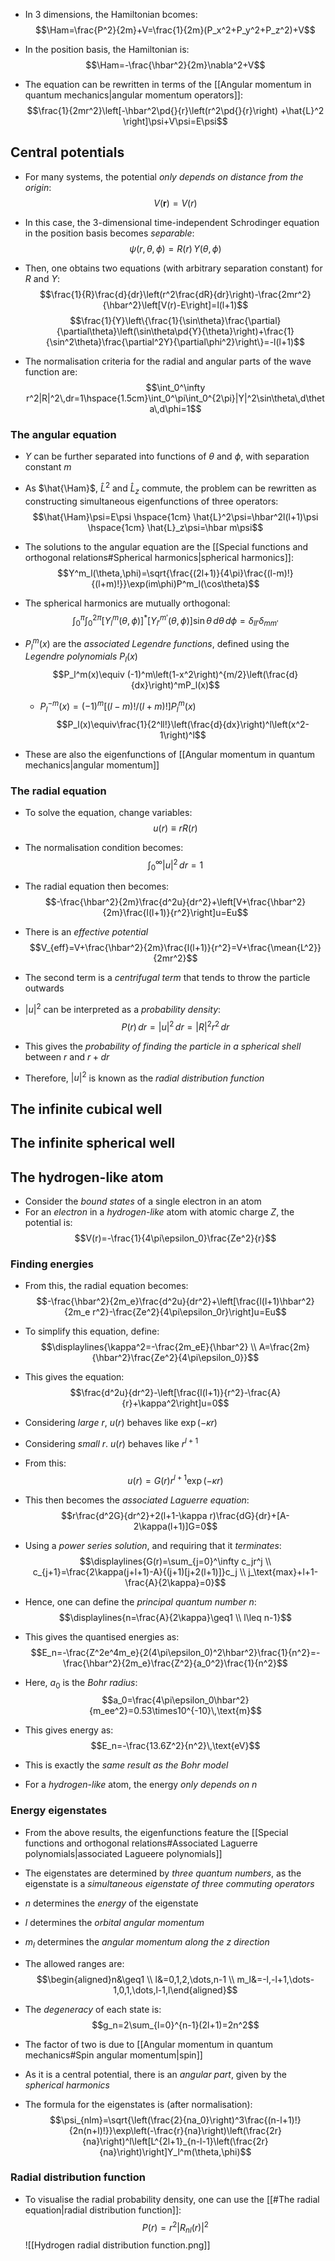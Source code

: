 - In 3 dimensions, the Hamiltonian bcomes:
$$\Ham=\frac{P^2}{2m}+V=\frac{1}{2m}(P_x^2+P_y^2+P_z^2)+V$$
- In the position basis, the Hamiltonian is:
$$\Ham=-\frac{\hbar^2}{2m}\nabla^2+V$$

- The equation can be rewritten in terms of the [[Angular momentum in quantum mechanics|angular momentum operators]]:
$$\frac{1}{2mr^2}\left[-\hbar^2\pd{}{r}\left(r^2\pd{}{r}\right) +\hat{L}^2 \right]\psi+V\psi=E\psi$$

## Central potentials
- For many systems, the potential _only depends on distance from the origin_:
$$V(\bm{r})=V(r)$$
- In this case, the 3-dimensional time-independent Schrodinger equation in the position basis becomes _separable_:
$$\psi(r,\theta,\phi)=R(r)\,Y(\theta,\phi)$$
- Then, one obtains two equations (with arbitrary separation constant) for $R$ and $Y$:
$$\frac{1}{R}\frac{d}{dr}\left(r^2\frac{dR}{dr}\right)-\frac{2mr^2}{\hbar^2}\left[V(r)-E\right]=l(l+1)$$
$$\frac{1}{Y}\left\{\frac{1}{\sin\theta}\frac{\partial}{\partial\theta}\left(\sin\theta\pd{Y}{\theta}\right)+\frac{1}{\sin^2\theta}\frac{\partial^2Y}{\partial\phi^2}\right\}=-l(l+1)$$

- The normalisation criteria for the radial and angular parts of the wave function are:
$$\int_0^\infty r^2|R|^2\,dr=1\hspace{1.5cm}\int_0^\pi\int_0^{2\pi}|Y|^2\sin\theta\,d\theta\,d\phi=1$$


### The angular equation
- $Y$ can be further separated into functions of $\theta$ and $\phi$, with separation constant $m$
- As $\hat{\Ham}$, $\hat{L}^2$ and $\hat{L}_z$ commute, the problem can be rewritten as constructing simultaneous eigenfunctions of three operators:
$$\hat{\Ham}\psi=E\psi \hspace{1cm} \hat{L}^2\psi=\hbar^2l(l+1)\psi \hspace{1cm} \hat{L}_z\psi=\hbar m\psi$$

- The solutions to the angular equation are the [[Special functions and orthogonal relations#Spherical harmonics|spherical harmonics]]:
$$Y^m_l(\theta,\phi)=\sqrt{\frac{(2l+1)}{4\pi}\frac{(l-m)!}{(l+m)!}}\exp(im\phi)P^m_l(\cos\theta)$$
- The spherical harmonics are mutually orthogonal:
$$\int_0^\pi\int_0^{2\pi}\left[Y^m_l(\theta,\phi)\right]^*\left[Y^{m'}_{l'} (\theta,\phi)\right]\sin\theta\,d\theta\,d\phi=\delta_{ll'}\delta_{mm'}$$
- $P_l^m(x)$ are the _associated Legendre functions_, defined using the _Legendre polynomials_ $P_l(x)$
$$P_l^m(x)\equiv (-1)^m\left(1-x^2\right)^{m/2}\left(\frac{d}{dx}\right)^mP_l(x)$$
	- $P^{-m}_l(x)=(-1)^m[(l-m)!/(l+m)!]P^m_l(x)$ 
$$P_l(x)\equiv\frac{1}{2^ll!}\left(\frac{d}{dx}\right)^l\left(x^2-1\right)^l$$
- These are also the eigenfunctions of [[Angular momentum in quantum mechanics|angular momentum]]

### The radial equation
- To solve the equation, change variables:
$$u(r)\equiv rR(r)$$
- The normalisation condition becomes:
$$\int_0^\infty |u|^2\,dr=1$$
- The radial equation then becomes:
$$-\frac{\hbar^2}{2m}\frac{d^2u}{dr^2}+\left[V+\frac{\hbar^2}{2m}\frac{l(l+1)}{r^2}\right]u=Eu$$
- There is an _effective potential_
$$V_{eff}=V+\frac{\hbar^2}{2m}\frac{l(l+1)}{r^2}=V+\frac{\mean{L^2}}{2mr^2}$$
- The second term is a _centrifugal term_ that tends to throw the particle outwards

- $|u|^2$ can be interpreted as a _probability density_:
$$P(r)\,dr=|u|^2\,dr=|R|^2r^2\,dr$$
- This gives the _probability of finding the particle in a spherical shell_ between $r$ and $r+dr$
- Therefore, $|u|^2$ is known as the _radial distribution function_

## The infinite cubical well

## The infinite spherical well

## The hydrogen-like atom
- Consider the _bound states_ of a single electron in an atom
- For an _electron_ in a _hydrogen-like_ atom with atomic charge $Z$, the potential is:
$$V(r)=-\frac{1}{4\pi\epsilon_0}\frac{Ze^2}{r}$$

### Finding energies
- From this, the radial equation becomes:
$$-\frac{\hbar^2}{2m_e}\frac{d^2u}{dr^2}+\left[\frac{l(l+1)\hbar^2}{2m_e
r^2}-\frac{Ze^2}{4\pi\epsilon_0r}\right]u=Eu$$
- To simplify this equation, define:
$$\displaylines{\kappa^2=-\frac{2m_eE}{\hbar^2} \\ A=\frac{2m}{\hbar^2}\frac{Ze^2}{4\pi\epsilon_0}}$$
- This gives the equation:
$$\frac{d^2u}{dr^2}-\left[\frac{l(l+1)}{r^2}-\frac{A}{r}+\kappa^2\right]u=0$$
- Considering _large_ $r$, $u(r)$ behaves like $\exp(-\kappa r)$
- Considering _small_ $r$. $u(r)$ behaves like $r^{l+1}$
- From this:
$$u(r)=G(r)r^{l+1}\exp(-\kappa r)$$
- This then becomes the _associated Laguerre equation_:
$$r\frac{d^2G}{dr^2}+2(l+1-\kappa r)\frac{dG}{dr}+[A-2\kappa(l+1)]G=0$$
- Using a _power series solution_, and requiring that it _terminates_:
$$\displaylines{G(r)=\sum_{j=0}^\infty c_jr^j \\ c_{j+1}=\frac{2\kappa(j+l+1)-A}{(j+1)[j+2(l+1)]}c_j \\ j_\text{max}+l+1-\frac{A}{2\kappa}=0}$$
- Hence, one can define the _principal quantum number_ $n$:
$$\displaylines{n=\frac{A}{2\kappa}\geq1 \\ l\leq n-1}$$
- This gives the quantised energies as:
$$E_n=-\frac{Z^2e^4m_e}{2(4\pi\epsilon_0)^2\hbar^2}\frac{1}{n^2}=-\frac{\hbar^2}{2m_e}\frac{Z^2}{a_0^2}\frac{1}{n^2}$$
- Here, $a_0$ is the _Bohr radius_:
$$a_0=\frac{4\pi\epsilon_0\hbar^2}{m_ee^2}=0.53\times10^{-10}\,\text{m}$$
- This gives energy as:
$$E_n=-\frac{13.6Z^2}{n^2}\,\text{eV}$$
- This is exactly the _same result as the Bohr model_

- For a _hydrogen-like_ atom, the energy _only depends on_ $n$

### Energy eigenstates
- From the above results, the eigenfunctions feature the [[Special functions and orthogonal relations#Associated Laguerre polynomials|associated Lagueere polynomials]]

- The eigenstates are determined by _three quantum numbers_, as the eigenstate is a _simultaneous eigenstate of three commuting operators_
- $n$ determines the _energy_ of the eigenstate
- $l$ determines the _orbital angular momentum_
- $m_l$ determines the _angular momentum along the $z$ direction_
- The allowed ranges are:
$$\begin{aligned}n&\geq1 \\ l&=0,1,2,\dots,n-1 \\ m_l&=-l,-l+1,\dots-1,0,1,\dots,l-1,l\end{aligned}$$

- The _degeneracy_ of each state is:
$$g_n=2\sum_{l=0}^{n-1}(2l+1)=2n^2$$
- The factor of two is due to [[Angular momentum in quantum mechanics#Spin angular momentum|spin]]

- As it is a central potential, there is an _angular part_, given by the _spherical harmonics_
- The formula for the eigenstates is (after normalisation):
$$\psi_{nlm}=\sqrt{\left(\frac{2}{na_0}\right)^3\frac{(n-l+1)!}{2n(n+l)!}}\exp\left(-\frac{r}{na}\right)\left(\frac{2r}{na}\right)^l\left[L^{2l+1}_{n-l-1}\left(\frac{2r}{na}\right)\right]Y_l^m(\theta,\phi)$$

### Radial distribution function
- To visualise the radial probability density, one can use the [[#The radial equation|radial distribution function]]:
$$P(r)=r^2|R_{nl}(r)|^2$$
![[Hydrogen radial distribution function.png]]